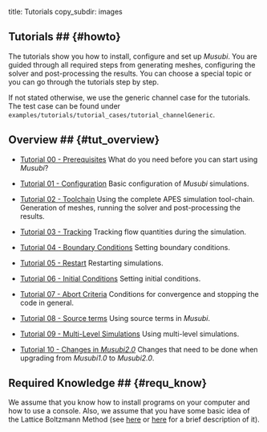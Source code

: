 title: Tutorials
copy_subdir: images

## Tutorials ## {#howto}

The tutorials show you how to install, configure and set up *Musubi*.
You are guided through all required steps from generating meshes, configuring
the solver and post-processing the results.
You can choose a special topic or you can go through the tutorials step by step.

If not stated otherwise, we use the generic channel case for the tutorials. The
test case can be found under
`examples/tutorials/tutorial_cases/tutorial_channelGeneric`.


## Overview ## {#tut_overview}

- [Tutorial 00 - Prerequisites](tut_00_prerequisites.html)
    What do you need before you can start using *Musubi*?

- [Tutorial 01 - Configuration](tut_01_mus_config.html)
    Basic configuration of *Musubi* simulations.

- [Tutorial 02 - Toolchain](tut_02_mus_toolchain.html)
    Using the complete APES simulation tool-chain. Generation of meshes, running the solver and post-processing the results.

- [Tutorial 03 - Tracking](tut_03_tracking.html)
    Tracking flow quantities during the simulation.

- [Tutorial 04 - Boundary Conditions](tut_04_boundaries.html)
    Setting boundary conditions.

- [Tutorial 05 - Restart](tut_05_restart.html)
    Restarting simulations.

- [Tutorial 06 - Initial Conditions](tut_06_initial.html)
    Setting initial conditions.

- [Tutorial 07 - Abort Criteria](tut_07_convergence.html)
    Conditions for convergence and stopping the code in general.

- [Tutorial 08 - Source terms](tut_08_source.html)
    Using source terms in *Musubi*.

- [Tutorial 09 - Multi-Level Simulations](tut_09_mus_multilevel.html)
    Using multi-level simulations.

- [Tutorial 10 - Changes in *Musubi2.0*](tut_10_Musubi2.html)
    Changes that need to be done when upgrading from *Musubi1.0* to *Musubi2.0*.

## Required Knowledge ## {#requ_know}

We assume that you know how to install programs on your computer
and how to use a console.
Also, we assume that you have some basic idea of the Lattice Boltzmann
 Method (see [here](http://www.scholarpedia.org/article/Lattice_Boltzmann_Method)
or [here](http://en.wikipedia.org/wiki/Lattice_Boltzmann_methods)
for a brief description of it).
